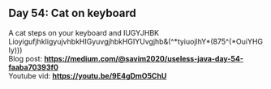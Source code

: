 ## Day 54: Cat on keyboard
A cat steps on your keyboard and IUGYJHBK LioyigufjhkIigyujvhbkHIGyuvgjhbkHGIYUvgjhb&(^\*tyiuojlhY\*(875^(\*OuiYHG Iy)))  
Blog post: **<https://medium.com/@savim2020/useless-java-day-54-faaba70393f0>**  
Youtube vid: **<https://youtu.be/9E4gDmO5ChU>**

